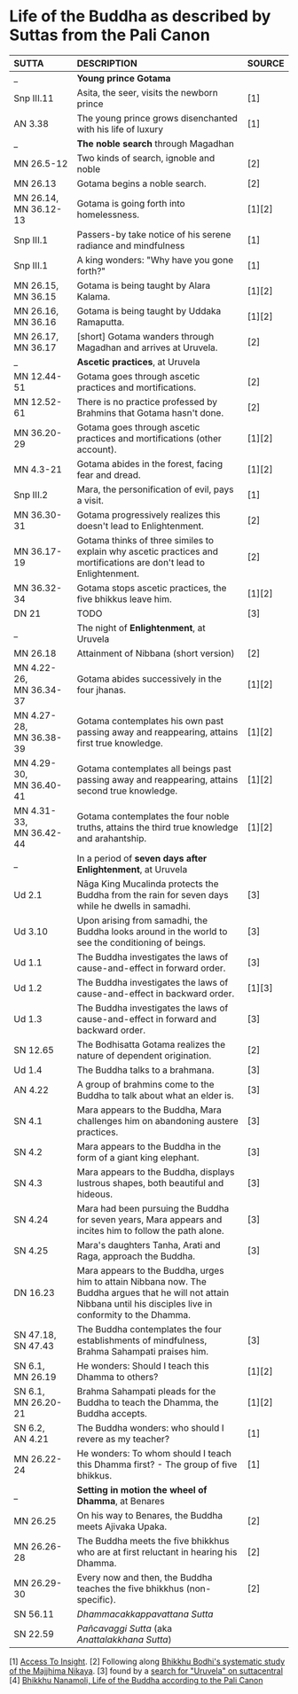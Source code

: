 # Life of the Buddha as described by Suttas from the Pali Canon


| SUTTA            | DESCRIPTION                                                                 | SOURCE |
| :--              | :--                                                                         | :--    |
| _                | **Young prince Gotama**                                                     |        |
| Snp&nbsp;III.11  | Asita, the seer, visits the newborn prince                                  | [1]    |
| AN&nbsp;3.38     | The young prince grows disenchanted with his life of luxury                 | [1]    |
| _                | **The noble search** through Magadhan                                       |        |
| MN&nbsp;26.5-12  | Two kinds of search, ignoble and noble                                      | [2]    |
| MN&nbsp;26.13    | Gotama begins a noble search.                                               | [2]    |
| MN&nbsp;26.14, MN&nbsp;36.12-13 | Gotama is going forth into homelessness.                     | [1][2] |
| Snp&nbsp;III.1   | Passers-by take notice of his serene radiance and mindfulness               | [1]    |
| Snp&nbsp;III.1   | A king wonders: "Why have you gone forth?"                                  | [1]    |
| MN&nbsp;26.15, MN&nbsp;36.15    | Gotama is being taught by Alara Kalama.                      | [1][2] |
| MN&nbsp;26.16, MN&nbsp;36.16    | Gotama is being taught by Uddaka Ramaputta.                  | [1][2] |
| MN&nbsp;26.17, MN&nbsp;36.17    | [short] Gotama wanders through Magadhan and arrives at Uruvela. | [2] |
| _                | **Ascetic practices**, at Uruvela                                           |        |
| MN&nbsp;12.44-51 | Gotama goes through ascetic practices and mortifications.                   | [2]    |
| MN&nbsp;12.52-61 | There is no practice professed by Brahmins that Gotama hasn't done.         | [2]    |
| MN&nbsp;36.20-29 | Gotama goes through ascetic practices and mortifications (other account).   | [1][2] |
| MN&nbsp;4.3-21   | Gotama abides in the forest, facing fear and dread.                         | [1][2] |
| Snp&nbsp;III.2   | Mara, the personification of evil, pays a visit.                            | [1]    |
| MN&nbsp;36.30-31 | Gotama progressively realizes this doesn't lead to Enlightenment.           | [2]    |
| MN&nbsp;36.17-19 | Gotama thinks of three similes to explain why ascetic practices and mortifications are don't lead to Enlightenment. | [2]    |
| MN&nbsp;36.32-34 | Gotama stops ascetic practices, the five bhikkus leave him.                 | [1][2] |
| DN&nbsp;21       | TODO                                                                        | [3]    |
| _                | The night of **Enlightenment**, at Uruvela                                  |        |
| MN&nbsp;26.18    | Attainment of Nibbana (short version)                                       | [2]    |
| MN&nbsp;4.22-26, MN&nbsp;36.34-37  | Gotama abides successively in the four jhanas.            | [1][2] |
| MN&nbsp;4.27-28, MN&nbsp;36.38-39  | Gotama contemplates his own past passing away and reappearing, attains first true knowledge.      | [1][2] |
| MN&nbsp;4.29-30, MN&nbsp;36.40-41  | Gotama contemplates all beings past passing away and reappearing, attains second true knowledge.  | [1][2] |
| MN&nbsp;4.31-33, MN&nbsp;36.42-44  | Gotama contemplates the four noble truths, attains the third true knowledge and arahantship.      | [1][2] |
| _                | In a period of **seven days after Enlightenment**, at Uruvela                          |        |
| Ud&nbsp;2.1      | Nāga King Mucalinda protects the Buddha from the rain for seven days while he dwells in samadhi.                    | [3]    |
| Ud&nbsp;3.10     | Upon arising from samadhi, the Buddha looks around in the world to see the conditioning of beings.                  | [3]    |
| Ud&nbsp;1.1      | The Buddha investigates the laws of cause-and-effect in forward order.                 | [3]    |
| Ud&nbsp;1.2      | The Buddha investigates the laws of cause-and-effect in backward order.                | [1][3] |
| Ud&nbsp;1.3      | The Buddha investigates the laws of cause-and-effect in forward and backward order.    | [3]    |
| SN&nbsp;12.65    | The Bodhisatta Gotama realizes the nature of dependent origination.                    | [2]    |
| Ud&nbsp;1.4      | The Buddha talks to a brahmana.                                                        | [3]    |
| AN&nbsp;4.22     | A group of brahmins come to the Buddha to talk about what an elder is.                 | [3]    |
| SN&nbsp;4.1      | Mara appears to the Buddha, Mara challenges him on abandoning austere practices.       | [3]    |
| SN&nbsp;4.2      | Mara appears to the Buddha in the form of a giant king elephant.                       | [3]    |
| SN&nbsp;4.3      | Mara appears to the Buddha, displays lustrous shapes, both beautiful and hideous.      | [3]    |
| SN&nbsp;4.24     | Mara had been pursuing the Buddha for seven years, Mara appears and incites him to follow the path alone.           | [3]    |
| SN&nbsp;4.25     | Mara's daughters Tanha, Arati and Raga, approach the Buddha.                           | [3]    |
| DN&nbsp;16.23    | Mara appears to the Buddha, urges him to attain Nibbana now. The Buddha argues that he will not attain Nibbana until his disciples live in conformity to the Dhamma. |        |
| SN&nbsp;47.18, SN&nbsp;47.43       | The Buddha contemplates the four establishments of mindfulness, Brahma Sahampati praises him.     | [3]    |
| SN&nbsp;6.1, MN&nbsp;26.19         | He wonders: Should I teach this Dhamma to others?                    | [1][2] |
| SN&nbsp;6.1, MN&nbsp;26.20-21      | Brahma Sahampati pleads for the Buddha to teach the Dhamma, the Buddha accepts.                   | [1][2] |
| SN&nbsp;6.2, AN&nbsp;4.21          | The Buddha wonders: who should I revere as my teacher?               | [1]    |
| MN&nbsp;26.22-24 |  He wonders: To whom should I teach this Dhamma first? - The group of five bhikkus.    | [1]    |
| _                | **Setting in motion the wheel of Dhamma**, at Benares                                  |        |
| MN&nbsp;26.25    | On his way to Benares, the Buddha meets Ajivaka Upaka.                                 | [2]    |
| MN&nbsp;26.26-28 | The Buddha meets the five bhikkhus who are at first reluctant in hearing his Dhamma.   | [2]    |
| MN&nbsp;26.29-30 | Every now and then, the Buddha teaches the five bhikkhus (non-specific).               | [2]    |
| SN&nbsp;56.11    | _Dhammacakkappavattana Sutta_                                                          | &nbsp; |
| SN&nbsp;22.59    | _Pañcavaggi Sutta_ (aka _Anattalakkhana Sutta_)                                        | &nbsp; |



<!---
| _                | **Facing Mara**                                                      | [2] |
| DN 14       | ?                                                                    | [2] |

after Ud1.4 check order of things depending on the concepts taught?

-->

[1] [Access To Insight](https://www.accesstoinsight.org/ptf/buddha.html).
[2] Following along [Bhikkhu Bodhi's systematic study of the Majjhima Nikaya](http://bodhimonastery.org/a-systematic-study-of-the-majjhima-nikaya.html).
[3] found by a [search for "Uruvela" on suttacentral](https://suttacentral.net/search?query=uruvela)
[4] [Bhikkhu Nanamoli, Life of the Buddha according to the Pali Canon](https://www.amazon.com/Life-Buddha-According-Pali-Canon/dp/1928706126)
